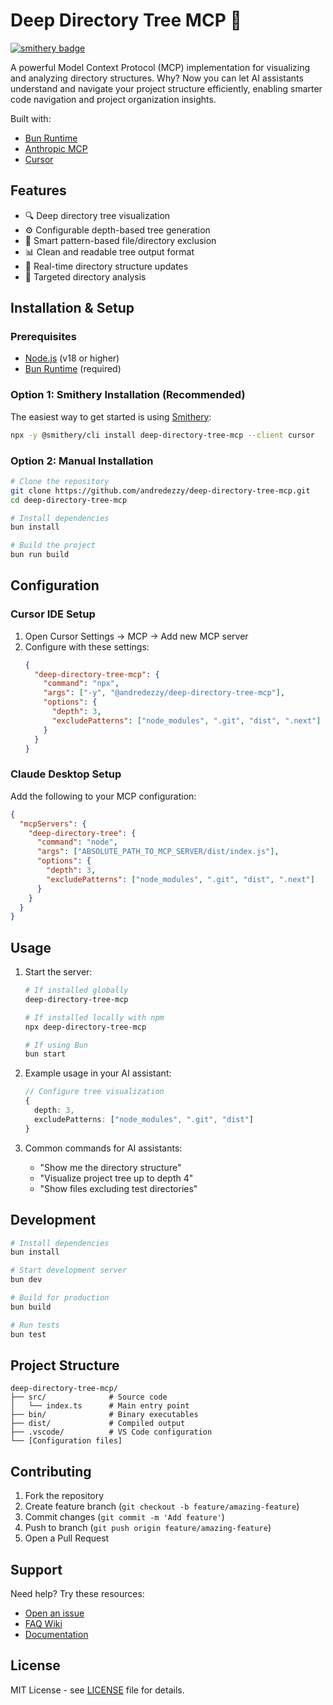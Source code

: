 # Deep Directory Tree MCP 🌳

[![smithery badge](https://smithery.ai/badge/deep-directory-tree-mcp)](https://smithery.ai/server/deep-directory-tree-mcp)

A powerful Model Context Protocol (MCP) implementation for visualizing and analyzing directory structures. Why? Now you can let AI assistants understand and navigate your project structure efficiently, enabling smarter code navigation and project organization insights.

Built with:

- [Bun Runtime](https://bun.sh)
- [Anthropic MCP](https://docs.anthropic.com/claude/docs/mcp-getting-started)
- [Cursor](https://cursor.sh)

## Features

- 🔍 Deep directory tree visualization
- ⚙️ Configurable depth-based tree generation
- 🚫 Smart pattern-based file/directory exclusion
- 📊 Clean and readable tree output format
- 🔄 Real-time directory structure updates
- 🎯 Targeted directory analysis

## Installation & Setup

### Prerequisites

- [Node.js](https://nodejs.org) (v18 or higher)
- [Bun Runtime](https://bun.sh) (required)

### Option 1: Smithery Installation (Recommended)

The easiest way to get started is using [Smithery](https://smithery.ai/server/deep-directory-tree-mcp):

```bash
npx -y @smithery/cli install deep-directory-tree-mcp --client cursor
```

### Option 2: Manual Installation

```bash
# Clone the repository
git clone https://github.com/andredezzy/deep-directory-tree-mcp.git
cd deep-directory-tree-mcp

# Install dependencies
bun install

# Build the project
bun run build
```

## Configuration

### Cursor IDE Setup

1. Open Cursor Settings → MCP → Add new MCP server
2. Configure with these settings:
   ```json
   {
     "deep-directory-tree-mcp": {
       "command": "npx",
       "args": ["-y", "@andredezzy/deep-directory-tree-mcp"],
       "options": {
         "depth": 3,
         "excludePatterns": ["node_modules", ".git", "dist", ".next"]
       }
     }
   }
   ```

### Claude Desktop Setup

Add the following to your MCP configuration:

```json
{
  "mcpServers": {
    "deep-directory-tree": {
      "command": "node",
      "args": ["ABSOLUTE_PATH_TO_MCP_SERVER/dist/index.js"],
      "options": {
        "depth": 3,
        "excludePatterns": ["node_modules", ".git", "dist", ".next"]
      }
    }
  }
}
```

## Usage

1. Start the server:

   ```bash
   # If installed globally
   deep-directory-tree-mcp

   # If installed locally with npm
   npx deep-directory-tree-mcp

   # If using Bun
   bun start
   ```

2. Example usage in your AI assistant:

   ```typescript
   // Configure tree visualization
   {
     depth: 3,
     excludePatterns: ["node_modules", ".git", "dist"]
   }
   ```

3. Common commands for AI assistants:
   - "Show me the directory structure"
   - "Visualize project tree up to depth 4"
   - "Show files excluding test directories"

## Development

```bash
# Install dependencies
bun install

# Start development server
bun dev

# Build for production
bun build

# Run tests
bun test
```

## Project Structure

```
deep-directory-tree-mcp/
├── src/              # Source code
│   └── index.ts      # Main entry point
├── bin/              # Binary executables
├── dist/             # Compiled output
├── .vscode/          # VS Code configuration
└── [Configuration files]
```

## Contributing

1. Fork the repository
2. Create feature branch (`git checkout -b feature/amazing-feature`)
3. Commit changes (`git commit -m 'Add feature'`)
4. Push to branch (`git push origin feature/amazing-feature`)
5. Open a Pull Request

## Support

Need help? Try these resources:

- [Open an issue](https://github.com/andredezzy/deep-directory-tree-mcp/issues)
- [FAQ Wiki](https://github.com/andredezzy/deep-directory-tree-mcp/wiki/FAQ)
- [Documentation](https://github.com/andredezzy/deep-directory-tree-mcp/wiki)

## License

MIT License - see [LICENSE](LICENSE) file for details.
